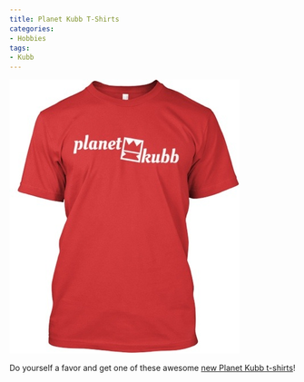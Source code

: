```yaml
---
title: Planet Kubb T-Shirts
categories:
- Hobbies
tags:
- Kubb
---
```


![](/assets/posts/2014/20140622-213931-77971815.jpg)
  



Do yourself a favor and get one of these awesome [new Planet Kubb t-shirts](http://teespring.com/planetkubb)!
